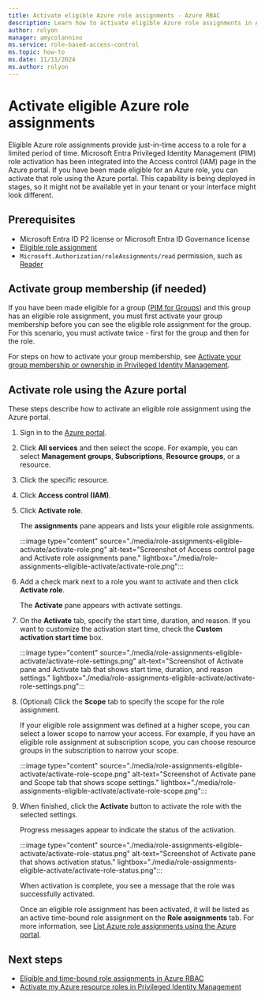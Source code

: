 ```yaml
---
title: Activate eligible Azure role assignments - Azure RBAC
description: Learn how to activate eligible Azure role assignments in Azure role-based access control (Azure RBAC) using the Azure portal.
author: rolyon
manager: amycolannino
ms.service: role-based-access-control
ms.topic: how-to
ms.date: 11/11/2024
ms.author: rolyon
---
```


# Activate eligible Azure role assignments

Eligible Azure role assignments provide just-in-time access to a role for a limited period of time. Microsoft Entra Privileged Identity Management (PIM) role activation has been integrated into the Access control (IAM) page in the Azure portal. If you have been made eligible for an Azure role, you can activate that role using the Azure portal. This capability is being deployed in stages, so it might not be available yet in your tenant or your interface might look different.

## Prerequisites

- Microsoft Entra ID P2 license or Microsoft Entra ID Governance license
- [Eligible role assignment](./role-assignments-portal.yml#step-6-select-assignment-type-(preview))
- `Microsoft.Authorization/roleAssignments/read` permission, such as [Reader](./built-in-roles/general.md#reader)

## Activate group membership (if needed)

If you have been made eligible for a group ([PIM for Groups](/entra/id-governance/privileged-identity-management/concept-pim-for-groups)) and this group has an eligible role assignment, you must first activate your group membership before you can see the eligible role assignment for the group. For this scenario, you must activate twice - first for the group and then for the role.

For steps on how to activate your group membership, see [Activate your group membership or ownership in Privileged Identity Management](/entra/id-governance/privileged-identity-management/groups-activate-roles).

## Activate role using the Azure portal

These steps describe how to activate an eligible role assignment using the Azure portal.

1. Sign in to the [Azure portal](https://portal.azure.com).

1. Click **All services** and then select the scope. For example, you can select **Management groups**, **Subscriptions**, **Resource groups**, or a resource.

1. Click the specific resource.

1. Click **Access control (IAM)**.

1. Click **Activate role**.

    The **assignments** pane appears and lists your eligible role assignments.

    :::image type="content" source="./media/role-assignments-eligible-activate/activate-role.png" alt-text="Screenshot of Access control page and Activate role assignments pane." lightbox="./media/role-assignments-eligible-activate/activate-role.png":::

1. Add a check mark next to a role you want to activate and then click **Activate role**.

    The **Activate** pane appears with activate settings.

1. On the **Activate** tab, specify the start time, duration, and reason. If you want to customize the activation start time, check the **Custom activation start time** box.

    :::image type="content" source="./media/role-assignments-eligible-activate/activate-role-settings.png" alt-text="Screenshot of Activate pane and Activate tab that shows start time, duration, and reason settings." lightbox="./media/role-assignments-eligible-activate/activate-role-settings.png":::

1. (Optional) Click the **Scope** tab to specify the scope for the role assignment.

    If your eligible role assignment was defined at a higher scope, you can select a lower scope to narrow your access. For example, if you have an eligible role assignment at subscription scope, you can choose resource groups in the subscription to narrow your scope.

    :::image type="content" source="./media/role-assignments-eligible-activate/activate-role-scope.png" alt-text="Screenshot of Activate pane and Scope tab that shows scope settings." lightbox="./media/role-assignments-eligible-activate/activate-role-scope.png":::

1. When finished, click the **Activate** button to activate the role with the selected settings.

    Progress messages appear to indicate the status of the activation.

    :::image type="content" source="./media/role-assignments-eligible-activate/activate-role-status.png" alt-text="Screenshot of Activate pane that shows activation status." lightbox="./media/role-assignments-eligible-activate/activate-role-status.png":::

    When activation is complete, you see a message that the role was successfully activated.

    Once an eligible role assignment has been activated, it will be listed as an active time-bound role assignment on the **Role assignments** tab. For more information, see [List Azure role assignments using the Azure portal](./role-assignments-list-portal.yml#list-role-assignments-at-a-scope).

## Next steps

- [Eligible and time-bound role assignments in Azure RBAC](./pim-integration.md)
- [Activate my Azure resource roles in Privileged Identity Management](/entra/id-governance/privileged-identity-management/pim-resource-roles-activate-your-roles)

